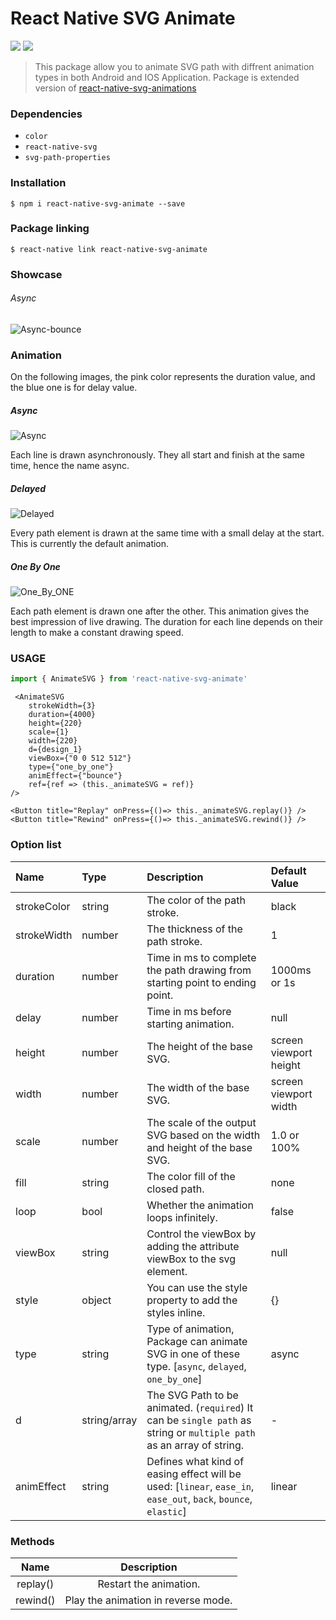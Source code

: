 # React Native SVG Animate
![](https://img.shields.io/badge/platform-react--native-brightgreen.svg) ![](https://img.shields.io/static/v1.svg?label=license&message=ISC&color=blue)
> This package allow you to animate SVG path with diffrent animation types in both Android and IOS Application. 
Package is extended version of [react-native-svg-animations](https://www.npmjs.com/package/react-native-svg-animations)

### Dependencies
* `color`
* `react-native-svg`
* `svg-path-properties` 
### Installation
```
$ npm i react-native-svg-animate --save
```
### Package linking
```
$ react-native link react-native-svg-animate
```
### Showcase
###### Async
![Async-bounce](https://github.com/Mr-Bhardwa7/react-native-svg-animate/blob/master/assets/images/async-bounce.gif?raw=true)

### Animation

On the following images, the pink color represents the duration value, and the blue one is for delay value.

##### Async
![Async](https://github.com/Mr-Bhardwa7/react-native-svg-animate/blob/master/assets/images/async.jpg?raw=true)

Each line is drawn asynchronously. They all start and finish at the same time, hence the name async.

##### Delayed
![Delayed](https://github.com/Mr-Bhardwa7/react-native-svg-animate/blob/master/assets/images/delayed.png?raw=true)

Every path element is drawn at the same time with a small delay at the start. This is currently the default animation.

##### One By One
![One_By_ONE](https://github.com/Mr-Bhardwa7/react-native-svg-animate/blob/master/assets/images/one_by_one.jpg?raw=true)

Each path element is drawn one after the other. This animation gives the best impression of live drawing. The duration for each line depends on their length to make a constant drawing speed.

### USAGE
```javascript
import { AnimateSVG } from 'react-native-svg-animate'
```
```JSX
 <AnimateSVG
    strokeWidth={3}
    duration={4000}
    height={220}
    scale={1}
    width={220}
    d={design_1}
    viewBox={"0 0 512 512"}
    type={"one_by_one"}
    animEffect={"bounce"}
    ref={ref => (this._animateSVG = ref)}
/>
```

```JSX
<Button title="Replay" onPress={()=> this._animateSVG.replay()} />
<Button title="Rewind" onPress={()=> this._animateSVG.rewind()} />
```

### Option list

Name        |   Type       |  Description                       | Default Value
:-----------|:-------------|:-----------------------------------|:------------
strokeColor |  string      | The color of the path stroke.    | black
strokeWidth |  number      | The thickness of the path stroke. | 1
duration    |  number      | Time in ms to complete the path drawing from starting point to ending point.  | 1000ms or 1s
delay       |  number      | Time in ms before starting animation. | null
height      |  number      | The height of the base SVG. | screen viewport height
width       | number       | The width of the base SVG. | screen viewport width
scale       |  number      | The scale of the output SVG based on the width and height of the base SVG. | 1.0 or 100%
fill        | string       | The color fill of the closed path. | none
loop        | bool         | Whether the animation loops infinitely. | false
viewBox     |  string      | Control the viewBox by adding the attribute viewBox to the svg element.| null
style       | object       | You can use the style property to add the styles inline. | {}
type        | string       | Type of animation, Package can animate SVG in one of these type. [`async`, `delayed`, `one_by_one`]  | async
d           | string/array | The SVG Path to be animated. (`required`) It can be `single path` as string or `multiple path` as an array of string. | -
animEffect  | string       | Defines what kind of easing effect will be used: [`linear`, `ease_in`, `ease_out`, `back`, `bounce`, `elastic`]   | linear

### Methods

Name        |  Description 
:-----------:|:-------------:
replay()    | Restart the animation.
rewind()    | Play the animation in reverse mode.
